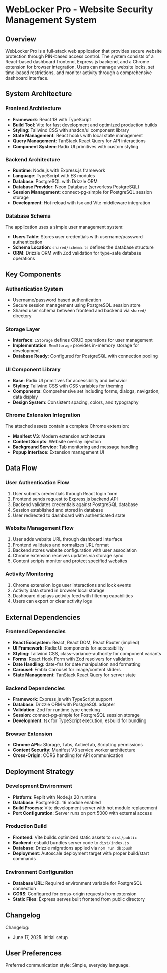 # WebLocker Pro - Website Security Management System

## Overview

WebLocker Pro is a full-stack web application that provides secure website protection through PIN-based access control. The system consists of a React-based dashboard frontend, Express.js backend, and a Chrome extension for browser integration. Users can manage website locks, set time-based restrictions, and monitor activity through a comprehensive dashboard interface.

## System Architecture

### Frontend Architecture
- **Framework**: React 18 with TypeScript
- **Build Tool**: Vite for fast development and optimized production builds
- **Styling**: Tailwind CSS with shadcn/ui component library
- **State Management**: React hooks with local state management
- **Query Management**: TanStack React Query for API interactions
- **Component System**: Radix UI primitives with custom styling

### Backend Architecture
- **Runtime**: Node.js with Express.js framework
- **Language**: TypeScript with ES modules
- **Database**: PostgreSQL with Drizzle ORM
- **Database Provider**: Neon Database (serverless PostgreSQL)
- **Session Management**: connect-pg-simple for PostgreSQL session storage
- **Development**: Hot reload with tsx and Vite middleware integration

### Database Schema
The application uses a simple user management system:
- **Users Table**: Stores user credentials with username/password authentication
- **Schema Location**: `shared/schema.ts` defines the database structure
- **ORM**: Drizzle ORM with Zod validation for type-safe database operations

## Key Components

### Authentication System
- Username/password based authentication
- Secure session management using PostgreSQL session store
- Shared user schema between frontend and backend via `shared/` directory

### Storage Layer
- **Interface**: `IStorage` defines CRUD operations for user management
- **Implementation**: `MemStorage` provides in-memory storage for development
- **Database Ready**: Configured for PostgreSQL with connection pooling

### UI Component Library
- **Base**: Radix UI primitives for accessibility and behavior
- **Styling**: Tailwind CSS with CSS variables for theming
- **Components**: Comprehensive set including forms, dialogs, navigation, data display
- **Design System**: Consistent spacing, colors, and typography

### Chrome Extension Integration
The attached assets contain a complete Chrome extension:
- **Manifest V3**: Modern extension architecture
- **Content Scripts**: Website overlay injection
- **Background Service**: Tab monitoring and message handling
- **Popup Interface**: Extension management UI

## Data Flow

### User Authentication Flow
1. User submits credentials through React login form
2. Frontend sends request to Express.js backend API
3. Backend validates credentials against PostgreSQL database
4. Session established and stored in database
5. User redirected to dashboard with authenticated state

### Website Management Flow
1. User adds website URL through dashboard interface
2. Frontend validates and normalizes URL format
3. Backend stores website configuration with user association
4. Chrome extension receives updates via storage sync
5. Content scripts monitor and protect specified websites

### Activity Monitoring
1. Chrome extension logs user interactions and lock events
2. Activity data stored in browser local storage
3. Dashboard displays activity feed with filtering capabilities
4. Users can export or clear activity logs

## External Dependencies

### Frontend Dependencies
- **React Ecosystem**: React, React DOM, React Router (implied)
- **UI Framework**: Radix UI components for accessibility
- **Styling**: Tailwind CSS, class-variance-authority for component variants
- **Forms**: React Hook Form with Zod resolvers for validation
- **Date Handling**: date-fns for date manipulation and formatting
- **Carousel**: Embla Carousel for image/content sliders
- **State Management**: TanStack React Query for server state

### Backend Dependencies
- **Framework**: Express.js with TypeScript support
- **Database**: Drizzle ORM with PostgreSQL adapter
- **Validation**: Zod for runtime type checking
- **Session**: connect-pg-simple for PostgreSQL session storage
- **Development**: tsx for TypeScript execution, esbuild for bundling

### Browser Extension
- **Chrome APIs**: Storage, Tabs, ActiveTab, Scripting permissions
- **Content Security**: Manifest V3 service worker architecture
- **Cross-Origin**: CORS handling for API communication

## Deployment Strategy

### Development Environment
- **Platform**: Replit with Node.js 20 runtime
- **Database**: PostgreSQL 16 module enabled
- **Build Process**: Vite development server with hot module replacement
- **Port Configuration**: Server runs on port 5000 with external access

### Production Build
- **Frontend**: Vite builds optimized static assets to `dist/public`
- **Backend**: esbuild bundles server code to `dist/index.js`
- **Database**: Drizzle migrations applied via `npm run db:push`
- **Deployment**: Autoscale deployment target with proper build/start commands

### Environment Configuration
- **Database URL**: Required environment variable for PostgreSQL connection
- **CORS**: Configured for cross-origin requests from extension
- **Static Files**: Express serves built frontend from public directory

## Changelog

Changelog:
- June 17, 2025. Initial setup

## User Preferences

Preferred communication style: Simple, everyday language.